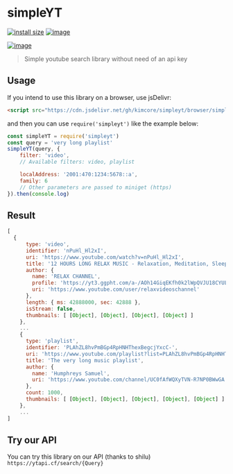 # simpleYT

[![install size](https://packagephobia.com/badge?p=simpleyt%40latest)](https://packagephobia.com/result?p=simpleyt%40latest)
[![image](https://img.shields.io/github/license/kimcore/simpleYT)](https://github.com/kimcore/simpleYT/blob/master/LICENSE)

[![image](https://nodei.co/npm/simpleyt.png?downloads=true&stars=true)](https://nodei.co/npm/simpleyt/)

> Simple youtube search library without need of an api key

## Usage
If you intend to use this library on a browser, use jsDelivr:
```html
<script src="https://cdn.jsdelivr.net/gh/kimcore/simpleyt/browser/simpleyt.min.js"></script>
```
and then you can use `require('simpleyt')` like the example below:
```js
const simpleYT = require('simpleyt')
const query = 'very long playlist'
simpleYT(query, {
    filter: 'video', 
    // Available filters: video, playlist

    localAddress: '2001:470:1234:5678::a',
    family: 6
    // Other parameters are passed to miniget (https)
}).then(console.log)
```
## Result
```js
[
  {
      type: 'video',
      identifier: 'nPuHl_Hl2xI',
      uri: 'https://www.youtube.com/watch?v=nPuHl_Hl2xI',
      title: '12 HOURS LONG RELAX MUSIC - Relaxation, Meditation, Sleep and Spa Music by RELAX CHANNEL ☯188',
      author: {
        name: 'RELAX CHANNEL',
        profile: 'https://yt3.ggpht.com/a-/AOh14GiqEKfh0k2lWpQVJU18CYULkb9XL2g8i7Jd2A=s68-c-k-c0x00ffffff-no-rj-mo',
        uri: 'https://www.youtube.com/user/relaxvideoschannel'
      },
      length: { ms: 42888000, sec: 42888 },
      isStream: false,
      thumbnails: [ [Object], [Object], [Object], [Object] ]
    },
    ...
    {
      type: 'playlist',
      identifier: 'PLAhZL8hvPmBGp4RpHNHThexBegcjYxcC-',
      uri: 'https://www.youtube.com/playlist?list=PLAhZL8hvPmBGp4RpHNHThexBegcjYxcC-',
      title: 'The very long music playlist',
      author: {
        name: 'Humphreys Samuel',
        uri: 'https://www.youtube.com/channel/UC0fAfWQXyTVN-R7NP0BWwGA'
      },
      count: 1000,
      thumbnails: [ [Object], [Object], [Object], [Object], [Object] ]
    },
    ...
]
```
## Try our API
You can try this library on our API (thanks to shilu)
`https://ytapi.cf/search/{Query}`



